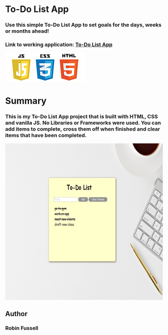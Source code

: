  # To-Do List App

### Use this simple To-Do List App to set goals for the days, weeks or months ahead!

### Link to working application:     [To-Do List App](https://rfussell17.github.io/To-Do/)


 <img src="images/frontend2.png"   title="HTML5 Powered">

 


#  Summary
### This is my To-Do List App project that is built with HTML, CSS and vanilla JS. No Libraries or Frameworks were used. You can add items to complete, cross them off when finished and clear items that have been completed.



<img src="images/last.png" height= 500  title="HTML5 Powered">


## Author
### Robin Fussell
